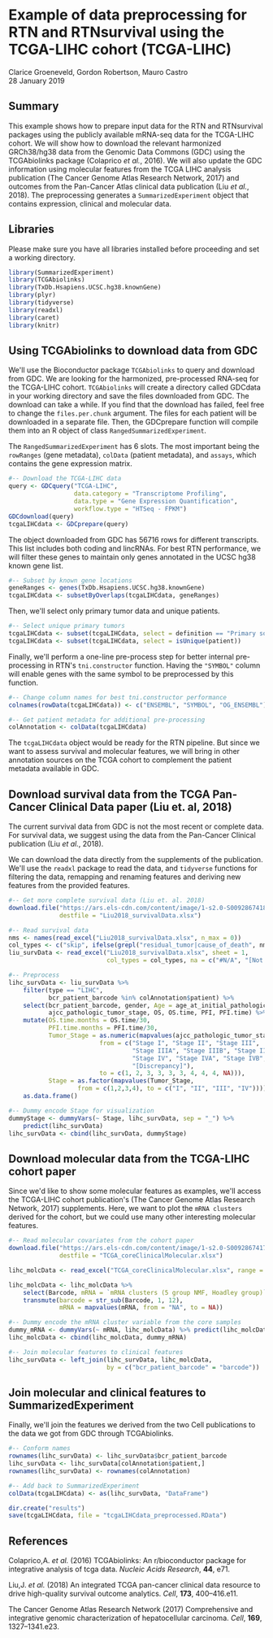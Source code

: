 Example of data preprocessing for RTN and RTNsurvival using the TCGA-LIHC cohort (TCGA-LIHC)
================
Clarice Groeneveld, Gordon Robertson, Mauro Castro <br>
28 January 2019

Summary
-------

This example shows how to prepare input data for the RTN and RTNsurvival packages using the publicly available mRNA-seq data for the TCGA-LIHC cohort. We will show how to download the relevant harmonized GRCh38/hg38 data from the Genomic Data Commons (GDC) using the TCGAbiolinks package (Colaprico *et al.*, 2016). We will also update the GDC information using molecular features from the TCGA LIHC analysis publication (The Cancer Genome Atlas Research Network, 2017) and outcomes from the Pan-Cancer Atlas clinical data publication (Liu *et al.*, 2018). The preprocessing generates a `SummarizedExperiment` object that contains expression, clinical and molecular data.

Libraries
---------

Please make sure you have all libraries installed before proceeding and set a working directory.

``` r
library(SummarizedExperiment)
library(TCGAbiolinks)
library(TxDb.Hsapiens.UCSC.hg38.knownGene)
library(plyr)
library(tidyverse)
library(readxl)
library(caret)
library(knitr)
```

Using TCGAbiolinks to download data from GDC
--------------------------------------------

We'll use the Bioconductor package `TCGAbiolinks` to query and download from GDC. We are looking for the harmonized, pre-processed RNA-seq for the TCGA-LIHC cohort. `TCGAbiolinks` will create a directory called GDCdata in your working directory and save the files downloaded from GDC. The download can take a while. If you find that the download has failed, feel free to change the `files.per.chunk` argument. The files for each patient will be downloaded in a separate file. Then, the GDCprepare function will compile them into an R object of class `RangedSummarizedExperiment`.

The `RangedSummarizedExperiment` has 6 slots. The most important being the `rowRanges` (gene metadata), `colData` (patient metadata), and `assays`, which contains the gene expression matrix.

``` r
#-- Download the TCGA-LIHC data
query <- GDCquery("TCGA-LIHC", 
                  data.category = "Transcriptome Profiling", 
                  data.type = "Gene Expression Quantification",
                  workflow.type = "HTSeq - FPKM")
GDCdownload(query)
tcgaLIHCdata <- GDCprepare(query)
```

The object downloaded from GDC has 56716 rows for different transcripts. This list includes both coding and lincRNAs. For best RTN performance, we will filter these genes to maintain only genes annotated in the UCSC hg38 known gene list.

``` r
#-- Subset by known gene locations
geneRanges <- genes(TxDb.Hsapiens.UCSC.hg38.knownGene)
tcgaLIHCdata <- subsetByOverlaps(tcgaLIHCdata, geneRanges)
```

Then, we'll select only primary tumor data and unique patients.

``` r
#-- Select unique primary tumors
tcgaLIHCdata <- subset(tcgaLIHCdata, select = definition == "Primary solid Tumor")
tcgaLIHCdata <- subset(tcgaLIHCdata, select = isUnique(patient))
```

Finally, we'll perform a one-line pre-process step for better internal pre-processing in RTN's `tni.constructor` function. Having the `"SYMBOL"` column will enable genes with the same symbol to be preprocessed by this function.

``` r
#-- Change column names for best tni.constructor performance
colnames(rowData(tcgaLIHCdata)) <- c("ENSEMBL", "SYMBOL", "OG_ENSEMBL")

#-- Get patient metadata for additional pre-processing
colAnnotation <- colData(tcgaLIHCdata)
```

The `tcgaLIHCdata` object would be ready for the RTN pipeline. But since we want to assess survival and molecular features, we will bring in other annotation sources on the TCGA cohort to complement the patient metadata available in GDC.

Download survival data from the TCGA Pan-Cancer Clinical Data paper (Liu et. al, 2018)
--------------------------------------------------------------------------------------

The current survival data from GDC is not the most recent or complete data. For survival data, we suggest using the data from the Pan-Cancer Clinical publication (Liu *et al.*, 2018).

We can download the data directly from the supplements of the publication. We'll use the `readxl` package to read the data, and `tidyverse` functions for filtering the data, remapping and renaming features and deriving new features from the provided features.

``` r
#-- Get more complete survival data (Liu et. al. 2018)
download.file("https://ars.els-cdn.com/content/image/1-s2.0-S0092867418302290-mmc1.xlsx",
              destfile = "Liu2018_survivalData.xlsx")

#-- Read survival data
nms <- names(read_excel("Liu2018_survivalData.xlsx", n_max = 0))
col_types <- c("skip", ifelse(grepl("residual_tumor|cause_of_death", nms), "text", "guess"))
liu_survData <- read_excel("Liu2018_survivalData.xlsx", sheet = 1, 
                           col_types = col_types, na = c("#N/A", "[Not Available]"))

#-- Preprocess
lihc_survData <- liu_survData %>%
    filter(type == "LIHC", 
           bcr_patient_barcode %in% colAnnotation$patient) %>%
    select(bcr_patient_barcode, gender, Age = age_at_initial_pathologic_diagnosis,
           ajcc_pathologic_tumor_stage, OS, OS.time, PFI, PFI.time) %>%
    mutate(OS.time.months = OS.time/30,
           PFI.time.months = PFI.time/30,
           Tumor_Stage = as.numeric(mapvalues(ajcc_pathologic_tumor_stage, 
                         from = c("Stage I", "Stage II", "Stage III",
                                  "Stage IIIA", "Stage IIIB", "Stage IIIC", 
                                  "Stage IV", "Stage IVA", "Stage IVB",
                                  "[Discrepancy]"),
                         to = c(1, 2, 3, 3, 3, 3, 4, 4, 4, NA))),
           Stage = as.factor(mapvalues(Tumor_Stage,
                   from = c(1,2,3,4), to = c("I", "II", "III", "IV")))) %>%
    as.data.frame()

#-- Dummy encode Stage for visualization
dummyStage <- dummyVars(~ Stage, lihc_survData, sep = "_") %>% 
    predict(lihc_survData)
lihc_survData <- cbind(lihc_survData, dummyStage)
```

Download molecular data from the TCGA-LIHC cohort paper
-------------------------------------------------------

Since we'd like to show some molecular features as examples, we'll access the TCGA-LIHC cohort publication's (The Cancer Genome Atlas Research Network, 2017) supplements. Here, we want to plot the `mRNA clusters` derived for the cohort, but we could use many other interesting molecular features.

``` r
#-- Read molecular covariates from the cohort paper
download.file("https://ars.els-cdn.com/content/image/1-s2.0-S0092867417306396-mmc1.xlsx",
              destfile = "TCGA_coreClinicalMolecular.xlsx")

lihc_molcData <- read_excel("TCGA_coreClinicalMolecular.xlsx", range = "A4:CT200")

lihc_molcData <- lihc_molcData %>%
    select(Barcode, mRNA = `mRNA clusters (5 group NMF, Hoadley group)`) %>%
    transmute(barcode = str_sub(Barcode, 1, 12),
              mRNA = mapvalues(mRNA, from = "NA", to = NA))

#-- Dummy encode the mRNA cluster variable from the core samples
dummy_mRNA <- dummyVars(~ mRNA, lihc_molcData) %>% predict(lihc_molcData)
lihc_molcData <- cbind(lihc_molcData, dummy_mRNA)

#-- Join molecular features to clinical features
lihc_survData <- left_join(lihc_survData, lihc_molcData, 
                           by = c("bcr_patient_barcode" = "barcode"))
```

Join molecular and clinical features to SummarizedExperiment
------------------------------------------------------------

Finally, we'll join the features we derived from the two Cell publications to the data we got from GDC through TCGAbiolinks.

``` r
#-- Conform names
rownames(lihc_survData) <- lihc_survData$bcr_patient_barcode
lihc_survData <- lihc_survData[colAnnotation$patient,]
rownames(lihc_survData) <- rownames(colAnnotation)

#-- Add back to SummarizedExperiment
colData(tcgaLIHCdata) <- as(lihc_survData, "DataFrame")

dir.create("results")
save(tcgaLIHCdata, file = "tcgaLIHCdata_preprocessed.RData")
```

References
----------

Colaprico,A. *et al.* (2016) TCGAbiolinks: An r/bioconductor package for integrative analysis of tcga data. *Nucleic Acids Research*, **44**, e71.

Liu,J. *et al.* (2018) An integrated TCGA pan-cancer clinical data resource to drive high-quality survival outcome analytics. *Cell*, **173**, 400–416.e11.

The Cancer Genome Atlas Research Network (2017) Comprehensive and integrative genomic characterization of hepatocellular carcinoma. *Cell*, **169**, 1327–1341.e23.
